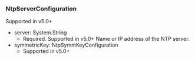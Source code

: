 ### NtpServerConfiguration
Supported in v5.0+

- server: System.String
  - Required. Supported in v5.0+
  Name or IP address of the NTP server.
- symmetricKey: NtpSymmKeyConfiguration
  - Supported in v5.0+
